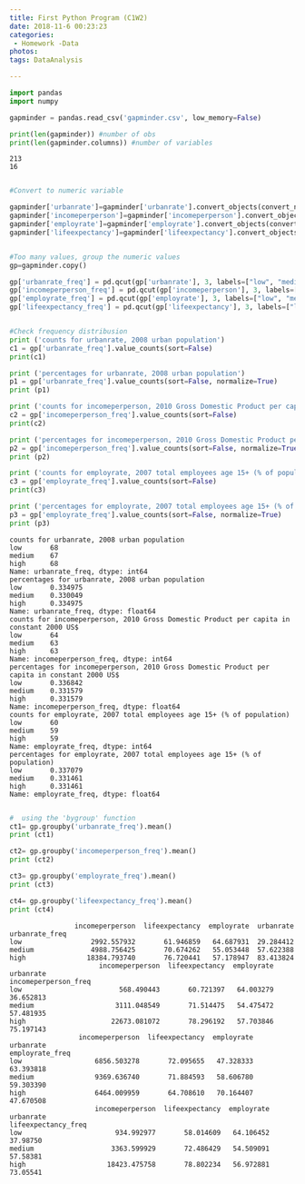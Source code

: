 ```yaml
---
title: First Python Program (C1W2)
date: 2018-11-6 00:23:23
categories:
 - Homework -Data
photos:
tags: DataAnalysis

---
```


```python
import pandas
import numpy

gapminder = pandas.read_csv('gapminder.csv', low_memory=False)

print(len(gapminder)) #number of obs
print(len(gapminder.columns)) #number of variables
```

    213
    16



```python

#Convert to numeric variable

gapminder['urbanrate']=gapminder['urbanrate'].convert_objects(convert_numeric=True)
gapminder['incomeperperson']=gapminder['incomeperperson'].convert_objects(convert_numeric=True)
gapminder['employrate']=gapminder['employrate'].convert_objects(convert_numeric=True)
gapminder['lifeexpectancy']=gapminder['lifeexpectancy'].convert_objects(convert_numeric=True)


#Too many values, group the numeric values
gp=gapminder.copy()

gp['urbanrate_freq'] = pd.qcut(gp['urbanrate'], 3, labels=["low", "medium", "high"])
gp['incomeperperson_freq'] = pd.qcut(gp['incomeperperson'], 3, labels=["low", "medium", "high"])
gp['employrate_freq'] = pd.qcut(gp['employrate'], 3, labels=["low", "medium", "high"])
gp['lifeexpectancy_freq'] = pd.qcut(gp['lifeexpectancy'], 3, labels=["low", "medium", "high"])

```



```python

#Check frequency distribusion
print ('counts for urbanrate, 2008 urban population')
c1 = gp['urbanrate_freq'].value_counts(sort=False)
print(c1)

print ('percentages for urbanrate, 2008 urban population')
p1 = gp['urbanrate_freq'].value_counts(sort=False, normalize=True)
print (p1)

print ('counts for incomeperperson, 2010 Gross Domestic Product per capita in constant 2000 US$')
c2 = gp['incomeperperson_freq'].value_counts(sort=False)
print(c2)

print ('percentages for incomeperperson, 2010 Gross Domestic Product per capita in constant 2000 US$')
p2 = gp['incomeperperson_freq'].value_counts(sort=False, normalize=True)
print (p2)

print ('counts for employrate, 2007 total employees age 15+ (% of population)')
c3 = gp['employrate_freq'].value_counts(sort=False)
print(c3)

print ('percentages for employrate, 2007 total employees age 15+ (% of population)')
p3 = gp['employrate_freq'].value_counts(sort=False, normalize=True)
print (p3)
```

    counts for urbanrate, 2008 urban population
    low       68
    medium    67
    high      68
    Name: urbanrate_freq, dtype: int64
    percentages for urbanrate, 2008 urban population
    low       0.334975
    medium    0.330049
    high      0.334975
    Name: urbanrate_freq, dtype: float64
    counts for incomeperperson, 2010 Gross Domestic Product per capita in constant 2000 US$
    low       64
    medium    63
    high      63
    Name: incomeperperson_freq, dtype: int64
    percentages for incomeperperson, 2010 Gross Domestic Product per capita in constant 2000 US$
    low       0.336842
    medium    0.331579
    high      0.331579
    Name: incomeperperson_freq, dtype: float64
    counts for employrate, 2007 total employees age 15+ (% of population)
    low       60
    medium    59
    high      59
    Name: employrate_freq, dtype: int64
    percentages for employrate, 2007 total employees age 15+ (% of population)
    low       0.337079
    medium    0.331461
    high      0.331461
    Name: employrate_freq, dtype: float64



```python

#  using the 'bygroup' function
ct1= gp.groupby('urbanrate_freq').mean()
print (ct1)

ct2= gp.groupby('incomeperperson_freq').mean()
print (ct2)

ct3= gp.groupby('employrate_freq').mean()
print (ct3)

ct4= gp.groupby('lifeexpectancy_freq').mean()
print (ct4)
```

                    incomeperperson  lifeexpectancy  employrate  urbanrate
    urbanrate_freq                                                        
    low                 2992.557932       61.946859   64.687931  29.284412
    medium              4988.756425       70.674262   55.053448  57.622388
    high               18384.793740       76.720441   57.178947  83.413824
                          incomeperperson  lifeexpectancy  employrate  urbanrate
    incomeperperson_freq                                                        
    low                        568.490443       60.721397   64.003279  36.652813
    medium                    3111.048549       71.514475   54.475472  57.481935
    high                     22673.081072       78.296192   57.703846  75.197143
                     incomeperperson  lifeexpectancy  employrate  urbanrate
    employrate_freq                                                        
    low                  6856.503278       72.095655   47.328333  63.393818
    medium               9369.636740       71.884593   58.606780  59.303390
    high                 6464.009959       64.708610   70.164407  47.670508
                         incomeperperson  lifeexpectancy  employrate  urbanrate
    lifeexpectancy_freq                                                        
    low                       934.992977       58.014609   64.106452   37.98750
    medium                   3363.599929       72.486429   54.509091   57.58381
    high                    18423.475758       78.802234   56.972881   73.05541



